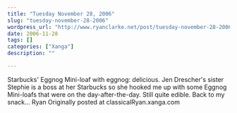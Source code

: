 ```yaml
---
title: "Tuesday November 28, 2006"
slug: "tuesday-november-28-2006"
wordpress_url: "http://www.ryanclarke.net/post/tuesday-november-28-2006/"
date: 2006-11-28
tags: []
categories: ["Xanga"]
description: ""

---
```


Starbucks' Eggnog Mini-loaf with eggnog: delicious. Jen Drescher's sister Stephie is a boss at her Starbucks so she hooked me up with some Eggnog Mini-loafs that were on the day-after-the-day. Still quite edible.
Back to my snack...
Ryan
Originally posted at classicalRyan.xanga.com
